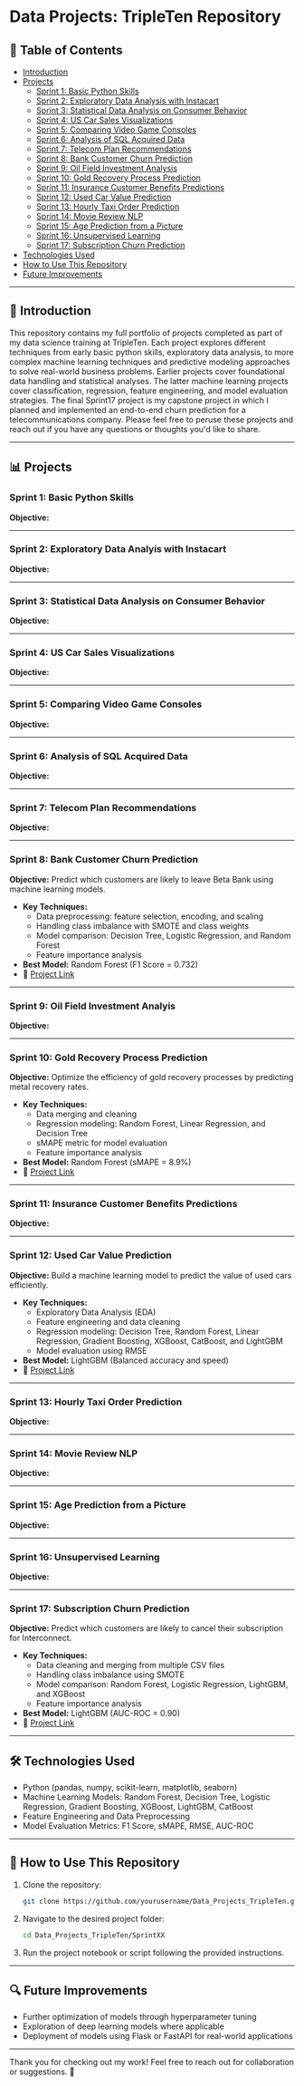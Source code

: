 # Data Projects: TripleTen Repository

## 📌 Table of Contents
- [Introduction](#introduction)
- [Projects](#projects)
  - [Sprint 1: Basic Python Skills](#sprint-1-basic-python-skills)
  - [Sprint 2: Exploratory Data Analysis with Instacart](#sprint-2-exploratory-data-analysis-with-instacart)
  - [Sprint 3: Statistical Data Analysis on Consumer Behavior](#sprint-3-statistical-data-analysis-on-consumer-behavior)
  - [Sprint 4: US Car Sales Visualizations](#sprint-4-us-car-sales-visualizations)
  - [Sprint 5: Comparing Video Game Consoles](#sprint-5-comparing-video-game-consoles)
  - [Sprint 6: Analysis of SQL Acquired Data](#sprint-6-analysis-of-sql-acquired-data)
  - [Sprint 7: Telecom Plan Recommendations](#sprint-7-telecom-plan-recommendations)
  - [Sprint 8: Bank Customer Churn Prediction](#sprint-8-bank-customer-churn-prediction)
  - [Sprint 9: Oil Field Investment Analysis](#sprint-9-oil-field-investment-analysis)
  - [Sprint 10: Gold Recovery Process Prediction](#sprint-10-gold-recovery-process-prediction)
  - [Sprint 11: Insurance Customer Benefits Predictions](#sprint-11-insurance-customer-benefits-predictions)
  - [Sprint 12: Used Car Value Prediction](#sprint-12-used-car-value-prediction)
  - [Sprint 13: Hourly Taxi Order Prediction](#sprint-13-hourly-taxi-order-prediction)
  - [Sprint 14: Movie Review NLP](#sprint-14-movie-review-nlp)
  - [Sprint 15: Age Prediction from a Picture](#sprint-15-age-prediction-from-a-picture)
  - [Sprint 16: Unsupervised Learning](#sprint-16-unsupervised-learning)
  - [Sprint 17: Subscription Churn Prediction](#sprint-17-subscription-churn-prediction)
- [Technologies Used](#technologies-used)
- [How to Use This Repository](#how-to-use-this-repository)
- [Future Improvements](#future-improvements)

---

## 🚀 Introduction
This repository contains my full portfolio of projects completed as part of my data science training at TripleTen. Each project explores different techniques from early basic python skills, exploratory data analysis, to more complex machine learning techniques and predictive modeling approaches to solve real-world business problems. Earlier projects cover foundational data handling and statistical analyses. The latter machine learning projects cover classification, regression, feature engineering, and model evaluation strategies. The final Sprint17 project is my capstone project in which I planned and implemented an end-to-end churn prediction for a telecommunications company. Please feel free to peruse these projects and reach out if you have any questions or thoughts you'd like to share.

---

## 📊 Projects

### Sprint 1: Basic Python Skills
**Objective:** 

---
### Sprint 2: Exploratory Data Analyis with Instacart
**Objective:**


---

### Sprint 3: Statistical Data Analysis on Consumer Behavior
**Objective:**


---
### Sprint 4: US Car Sales Visualizations
**Objective:**


---

### Sprint 5: Comparing Video Game Consoles
**Objective:**


---

### Sprint 6: Analysis of SQL Acquired Data
**Objective:**


---

### Sprint 7: Telecom Plan Recommendations
**Objective:**


---

### Sprint 8: Bank Customer Churn Prediction
**Objective:** Predict which customers are likely to leave Beta Bank using machine learning models.

- **Key Techniques:**
  - Data preprocessing: feature selection, encoding, and scaling
  - Handling class imbalance with SMOTE and class weights
  - Model comparison: Decision Tree, Logistic Regression, and Random Forest
  - Feature importance analysis
- **Best Model:** Random Forest (F1 Score = 0.732)
- 📂 [Project Link](./Sprint8)

---

### Sprint 9: Oil Field Investment Analyis
**Objective:**


---

### Sprint 10: Gold Recovery Process Prediction
**Objective:** Optimize the efficiency of gold recovery processes by predicting metal recovery rates.

- **Key Techniques:**
  - Data merging and cleaning
  - Regression modeling: Random Forest, Linear Regression, and Decision Tree
  - sMAPE metric for model evaluation
  - Feature importance analysis
- **Best Model:** Random Forest (sMAPE = 8.9%)
- 📂 [Project Link](./Sprint10)

---

### Sprint 11: Insurance Customer Benefits Predictions
**Objective:**


---

### Sprint 12: Used Car Value Prediction
**Objective:** Build a machine learning model to predict the value of used cars efficiently.

- **Key Techniques:**
  - Exploratory Data Analysis (EDA)
  - Feature engineering and data cleaning
  - Regression modeling: Decision Tree, Random Forest, Linear Regression, Gradient Boosting, XGBoost, CatBoost, and LightGBM
  - Model evaluation using RMSE
- **Best Model:** LightGBM (Balanced accuracy and speed)
- 📂 [Project Link](./Sprint12)

---

### Sprint 13: Hourly Taxi Order Prediction
**Objective:**


---

### Sprint 14: Movie Review NLP
**Objective:**


---

### Sprint 15: Age Prediction from a Picture
**Objective:**


---

### Sprint 16: Unsupervised Learning
**Objective:**


---

### Sprint 17: Subscription Churn Prediction
**Objective:** Predict which customers are likely to cancel their subscription for Interconnect.

- **Key Techniques:**
  - Data cleaning and merging from multiple CSV files
  - Handling class imbalance using SMOTE
  - Model comparison: Random Forest, Logistic Regression, LightGBM, and XGBoost
  - Feature importance analysis
- **Best Model:** LightGBM (AUC-ROC = 0.90)
- 📂 [Project Link](./Sprint17)

---

## 🛠️ Technologies Used
- Python (pandas, numpy, scikit-learn, matplotlib, seaborn)
- Machine Learning Models: Random Forest, Decision Tree, Logistic Regression, Gradient Boosting, XGBoost, LightGBM, CatBoost
- Feature Engineering and Data Preprocessing
- Model Evaluation Metrics: F1 Score, sMAPE, RMSE, AUC-ROC

---

## 📂 How to Use This Repository
1. Clone the repository:
   ```bash
   git clone https://github.com/yourusername/Data_Projects_TripleTen.git
   ```
2. Navigate to the desired project folder:
   ```bash
   cd Data_Projects_TripleTen/SprintXX
   ```
3. Run the project notebook or script following the provided instructions.

---

## 🔍 Future Improvements
- Further optimization of models through hyperparameter tuning
- Exploration of deep learning models where applicable
- Deployment of models using Flask or FastAPI for real-world applications

---

Thank you for checking out my work! Feel free to reach out for collaboration or suggestions. 🚀
